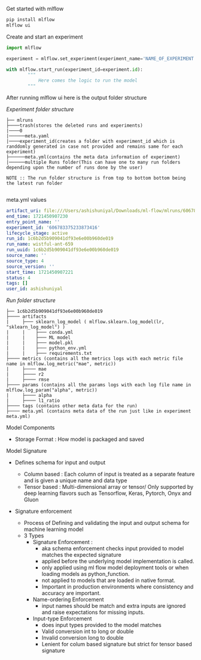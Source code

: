 Get started with mlflow
```bash
pip install mlflow
mlflow ui
```


Create and start an experiment

```python
import mlflow

experiment = mlflow.set_experiment(experiment_name='NAME_OF_EXPERIMENT',experiment_id="test")

with mlflow.start_run(experiment_id=experiment.id):
        """
            Here comes the logic to run the model
        """
```


After running mlflow ui here is the output folder structure


*Experiment folder structure*
```tree
├── mlruns
├────trash(stores the deleted runs and experiments)
|────0
|──────meta.yaml
|────experiment_id(creates a folder with experiment_id which is randdomly generated in case not provided and remains same for each experiment)
├──────meta.yml(contains the meta data information of experiment)
|──────multiple Runs folder(This can have one to many run folders depending upon the number of runs done by the user)

NOTE :: The run folder structure is from top to bottom bottom being the latest run folder


```

meta.yml values
```yml
artifact_uri: file:///Users/ashishuniyal/Downloads/ml-flow/mlruns/606783375233873416/1c6b2d5b909041df93e6e00b960de019/artifacts
end_time: 1721450907230
entry_point_name: ''
experiment_id: '606783375233873416'
lifecycle_stage: active
run_id: 1c6b2d5b909041df93e6e00b960de019
run_name: wistful-ant-659
run_uuid: 1c6b2d5b909041df93e6e00b960de019
source_name: ''
source_type: 4
source_version: ''
start_time: 1721450907221
status: 4
tags: []
user_id: ashishuniyal
```

*Run folder structure*

```tree
├── 1c6b2d5b909041df93e6e00b960de019
├──── artifacts
|     ├─── sklearn_log_model ( mlflow.sklearn.log_model(lr, "sklearn_log_model") )
|     |    ├─── conda.yml
|     |    ├─── ML model
|     |    ├─── model.pkl
|     |    ├─── python_env.yml
|     |    ├─── requirements.txt
├──── metrics (contains all the metrics logs with each metric file name in mlflow.log_metric("mae", metric))
|     ├──── mae
|     ├──── r2
|     ├──── rmse
├──── params (contains all the params logs with each log file name in mlflow.log_param("alpha", metric))
|     ├──── alpha
|     ├──── l1_ratio
├──── tags (contains other meta data for the run)
├──── meta.yml (contains meta data of the run just like in experiment meta.yml)
```


Model Components
- Storage Format : How model is packaged and saved

Model Signature
- Defines schema for input and output
  - Column based : Each column of input is treated as a separate feature and is given a unique name and data type 
  - Tensor based : Multi-dimensional array or tensor/ Only supported by deep learning flavors such as Tensorflow, Keras, Pytorch, Onyx and Gluon

- Signature enforcement
  - Process of Defining and validating the input and output schema for machine learning model
  - 3 Types
    - Signature Enforcement :
      - aka schema enforcement checks input provided to model matches the expected signature
      - applied before the underlying model implementation is called.
      - only applied using ml flow model deployment tools or when loading models as python_function.
      - not applied to models that are loaded in native format.
      - Important in production environments where consistency and accuracy are important.
    - Name-ordering Enforcement
      - input names should be match and extra inputs are ignored and raise expectations for missing inputs.
    - Input-type Enforcement
      - does input types provided to the model matches
      - Valid conversion int to long or double 
      - Invalid conversion long to double 
      - Lenient for colum based signature but strict for tensor based signature